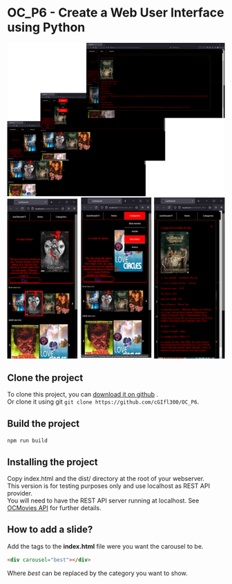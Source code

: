 # OC_P6 - Create a Web User Interface using Python

![desktop](img/showcase_desktop.png)  
![mobile](img/showcase_mobil.png)  

## Clone the project

To clone this project, you can [download it on github](https://github.com/cGIfl300/OC_P6/archive/refs/heads/master.zip)
.  
Or clone it using git `git clone https://github.com/cGIfl300/OC_P6`.

## Build the project

`npm run build`

## Installing the project

Copy index.html and the dist/ directory at the root of your webserver.  
This version is for testing purposes only and use localhost as REST API provider.  
You will need to have the REST API server running at localhost. See
[OCMovies API](https://github.com/cGIfl300/OC_P6/tree/master/cloned_api_server/OCMovies-API-EN-FR) for further details.

## How to add a slide?

Add the tags to the **index.html** file were you want the carousel to be.

```HTML
<div carousel="best"></div>
```

Where _best_ can be replaced by the category you want to show.
